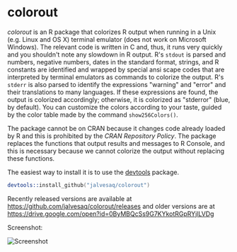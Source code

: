 colorout
========

*colorout* is an R package that colorizes R output when running in a Unix
(e.g. Linux and OS X) terminal emulator (does not work on Microsoft Windows).
The relevant code is written in C and, thus, it runs very quickly and you
shouldn't note any slowdown in R output. R's `stdout` is parsed and numbers,
negative numbers, dates in the standard format, strings, and R constants are
identified and wrapped by special ansi scape codes that are interpreted by
terminal emulators as commands to colorize the output. R's `stderr` is also
parsed to identify the expressions "warning" and "error" and their
translations to many languages. If these expressions are found, the output is
colorized accordingly; otherwise, it is colorized as "stderror" (blue, by
default). You can customize the colors according to your taste, guided by the
color table made by the command `show256Colors()`.

The package cannot be on CRAN because it changes code already loaded by R and
this is prohibited by the *CRAN Repository Policy*. The package replaces the
functions that output results and messages to R Console, and this is necessary
because we cannot colorize the output without replacing these functions.

The easiest way to install it is to use the
[devtools](http://cran.r-project.org/web/packages/devtools/index.html)
package.

```s
devtools::install_github("jalvesaq/colorout")
```

Recently released versions are available at
https://github.com/jalvesaq/colorout/releases and older versions are at
https://drive.google.com/open?id=0ByMBQcSs9G7KYkotRGpRYjlLVDg

Screenshot:

![Screenshot](https://raw.githubusercontent.com/jalvesaq/colorout/master/man/figures/screenshot.png "Screenshot")
